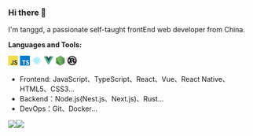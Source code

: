 ### Hi there 👋

I'm tanggd, a passionate self-taught frontEnd web developer from China.

**Languages and Tools:**  

<code><img height="20" src="https://raw.githubusercontent.com/github/explore/80688e429a7d4ef2fca1e82350fe8e3517d3494d/topics/javascript/javascript.png"></code>
<code><img height="20" src="https://raw.githubusercontent.com/github/explore/80688e429a7d4ef2fca1e82350fe8e3517d3494d/topics/typescript/typescript.png"></code>
<code><img height="20" src="https://raw.githubusercontent.com/github/explore/80688e429a7d4ef2fca1e82350fe8e3517d3494d/topics/react/react.png"></code>
<code><img height="20" src="https://raw.githubusercontent.com/github/explore/80688e429a7d4ef2fca1e82350fe8e3517d3494d/topics/vue/vue.png"></code>
<code><img height="20" src="https://raw.githubusercontent.com/github/explore/80688e429a7d4ef2fca1e82350fe8e3517d3494d/topics/nodejs/nodejs.png"></code>
<code><img height="20" src="https://raw.githubusercontent.com/github/explore/80688e429a7d4ef2fca1e82350fe8e3517d3494d/topics/rust/rust.png"></code>

- Frontend: JavaScript、TypeScript、React、Vue、React Native、HTML5、CSS3...
- Backend：Node.js(Nest.js、Next.js)、Rust...
- DevOps：Git、Docker...


<div>
  <img align="left" src="https://github-readme-stats.vercel.app/api/top-langs/?username=tanggd&layout=compact&theme=tokyonight" />
  <img align="left" src="https://github-readme-stats.vercel.app/api?username=tanggd&show_icons=true&theme=tokyonight" />
</div>





